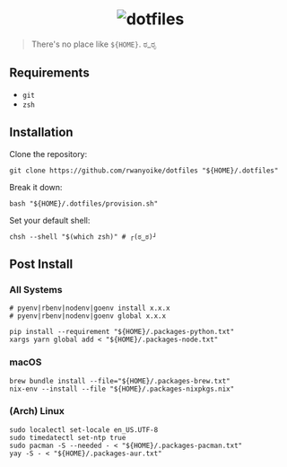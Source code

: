 <h1 align="center">
  <img src="https://i.imgur.com/rEM1ASC.png" alt="dotfiles">
</h1>

> There's no place like `${HOME}`. ಠ_ರೃ

## Requirements

- `git`
- `zsh`

## Installation

Clone the repository:

```shell
git clone https://github.com/rwanyoike/dotfiles "${HOME}/.dotfiles"
```

Break it down:

```shell
bash "${HOME}/.dotfiles/provision.sh"
```

Set your default shell:

```shell
chsh --shell "$(which zsh)" # ┌(ಠ‿ಠ)┘
```

## Post Install

### All Systems

```shell
# pyenv|rbenv|nodenv|goenv install x.x.x
# pyenv|rbenv|nodenv|goenv global x.x.x
```

```shell
pip install --requirement "${HOME}/.packages-python.txt"
xargs yarn global add < "${HOME}/.packages-node.txt"
```

### macOS

```shell
brew bundle install --file="${HOME}/.packages-brew.txt"
nix-env --install --file "${HOME}/.packages-nixpkgs.nix"
```

### (Arch) Linux

```shell
sudo localectl set-locale en_US.UTF-8
sudo timedatectl set-ntp true
sudo pacman -S --needed - < "${HOME}/.packages-pacman.txt"
yay -S - < "${HOME}/.packages-aur.txt"
```
